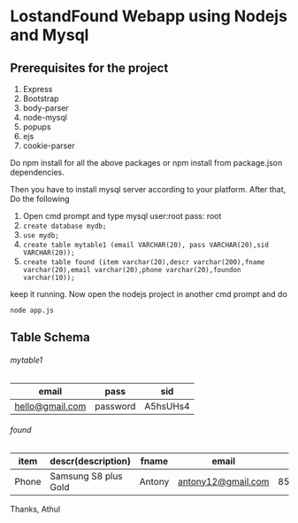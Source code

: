 # LostandFound Webapp using Nodejs and Mysql
## Prerequisites for the project

1. Express
2. Bootstrap
3. body-parser
4. node-mysql
5. popups
6. ejs
7. cookie-parser

Do npm install for all the above packages or npm install from package.json dependencies.

Then you have to install mysql server according to your platform.
After that,
Do the following 

1. Open cmd prompt and type mysql user:root  pass: root
2. ```create database mydb;```
3. ```use mydb;```
4. ```create table mytable1 (email VARCHAR(20), pass VARCHAR(20),sid VARCHAR(20));```
5. ```create table found (item varchar(20),descr varchar(200),fname varchar(20),email varchar(20),phone varchar(20),foundon varchar(10));```

keep it running.
Now open the nodejs project in another cmd prompt and do 

```node app.js```

## Table Schema
###### mytable1
email | pass | sid
----- | ---- | ---
hello@gmail.com | password | A5hsUHs4

###### found
item | descr(description) | fname | email | phone | foundon
---- | ------------------ | ----- | ----- | ----- | -------
Phone | Samsung S8 plus Gold | Antony | antony12@gmail.com | 8574622164 | 12-10-2017


Thanks, 
Athul
